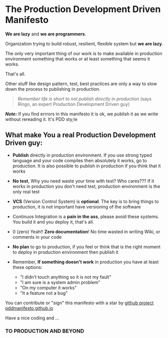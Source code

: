 # The Production Development Driven Manifesto

**We are lazy** and **we are programmers**.

Organization trying to build robust, resilient, flexible system but **we are lazy**.


The only very important thing of our work is to make available in production environment something that works
or at least something that seems it works.

That's all.

Other stuff like design pattern, test, best practices are only a way to slow down the process to publishing in production.

>_Remember life is short to not publish directly in production_ (says Ringo, an expert Production Development Driven guy)

_**Note:**_ If you find errrors in this manifesto it is ok, we publish it as we write without rereading it. It's PDD sty;le

## What make You a real Production Development Driven guy:

* **Publish** directly in production environment.
If you use strong typed language and your code compiles then absolutely it works, go to production.
It is also possible to publish in production if you think that it works

* **No test**, Why you need waste your time with test? Who cares???
If it works in production you don't need test, production environment is the only real test

* **VCS** (Version Control System) is **optional**.
The key is to bring things to production, it is not important have versioning of the software

* Continuos Integration is a **pain in the ass**, please avoid these systems.
You build it and you deploy it, that's all.

* 0 (zero) Yeah!! **Zero documentation**! No time wasted in writing Wiki, or comments in your code

* **No plan** to go to production,
if you feel or think that is the right moment to deploy
in production environment then publish it

* Remember, **If something doesn't work** in production you have at least these options:
  * "I didn't touch anything so it is not my fault"
  * "I am sure is a system admin problem"
  * "On my computer it works"
  * "It a feature not a bug"

You can contribute or "sign" this manifesto with a star by [github project pddmanifesto.github.io](https://github.com/pddmanifesto/pddmanifesto.github.io "PDD manifesto project")

Have a nice coding and ...

### TO PRODUCTION AND BEYOND
